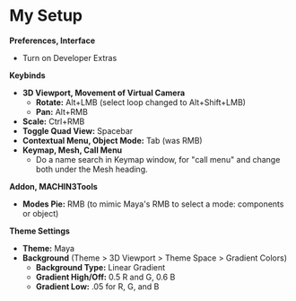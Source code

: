 # My Setup

**Preferences, Interface**

* Turn on Developer Extras

**Keybinds**

* **3D Viewport, Movement of Virtual Camera**
  * **Rotate:** Alt+LMB (select loop changed to Alt+Shift+LMB)
  * **Pan:** Alt+RMB
* **Scale:** Ctrl+RMB
* **Toggle Quad View:** Spacebar
* **Contextual Menu, Object Mode:** Tab (was RMB)
* **Keymap, Mesh, Call Menu**
  * Do a name search in Keymap window, for "call menu" and change both under the Mesh heading.

**Addon, MACHIN3Tools**

* **Modes Pie:** RMB (to mimic Maya's RMB to select a mode: components or object)

**Theme Settings**

* **Theme:** Maya
* **Background** (Theme > 3D Viewport > Theme Space > Gradient Colors)
  * **Background Type:** Linear Gradient
  * **Gradient High/Off:** 0.5 R and G, 0.6 B
  * **Gradient Low:** .05 for R, G, and B
